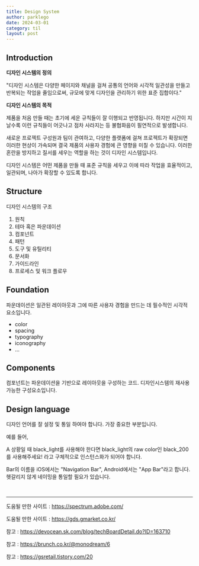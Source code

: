 ```yaml
---
title: Design System
author: parklego
date: 2024-03-01
category: til
layout: post
---
```


## Introduction

<b>디자인 시스템의 정의</b>

"디자인 시스템은 다양한 페이지와 채널을 걸쳐 공통의 언어와 시각적 일관성을 만들고 반복되는 작업을 줄임으로써, 규모에 맞게 디자인을 관리하기 위한 표준 집합이다."

<b>디자인 시스템의 목적</b>

제품을 처음 만들 때는 초기에 세운 규칙들이 잘 이행되고 반영됩니다. 하지만 시간이 지날수록 이런 규칙들이 어긋나고 점차 사라지는 등 불협화음이 필연적으로 발생합니다.

새로운 프로젝트 구성원과 팀이 관여하고, 다양한 플랫폼에 걸쳐 프로젝트가 확장되면 이러한 현상이 가속되며 결국 제품의 사용자 경험에 큰 영향을 미칠 수 있습니다. 이러한 혼란을 방지하고 질서를 세우는 역할을 하는 것이 디자인 시스템입니다.

디자인 시스템은 어떤 제품을 만들 때 표준 규칙을 세우고 이에 따라 작업을 효율적이고, 일관되며, 나아가 확장할 수 있도록 합니다.

## Structure

디자인 시스템의 구조

1. 원칙
2. 테마 혹은 파운데이션
3. 컴포넌트
4. 패턴
5. 도구 및 유틸리티
6. 문서화
7. 가이드라인
8. 프로세스 및 워크 플로우

## Foundation

파운데이션은 일관된 레이아웃과 그에 따른 사용자 경험을 만드는 데 필수적인 시각적 요소입니다.

- color
- spacing
- typography
- iconography
- ...

## Components

컴포넌트는 파운데이션을 기반으로 레이아웃을 구성하는 코드. 디자인시스템의 재사용 가능한 구성요소입니다.

## Design language

디자인 언어를 잘 설정 및 통일 하여야 합니다. 가장 중요한 부분입니다.

예를 들어,

A 상황일 때 black_light를 사용해야 한다면 black_light의 raw color인 black_200를 사용해주세요! 라고 구체적으로 인스턴스화가 되어야 합니다.

Bar의 이름을 iOS에서는 "Navigation Bar", Android에서는 "App Bar"라고 합니다. 헷갈리지 않게 네이밍을 통일할 필요가 있습니다.

<br/>

---

도움될 만한 사이트 : https://spectrum.adobe.com/

도움될 만한 사이트 : https://gds.gmarket.co.kr/

참고 : https://devocean.sk.com/blog/techBoardDetail.do?ID=163710

참고 : https://brunch.co.kr/@monodream/6

참고 : https://gsretail.tistory.com/20
